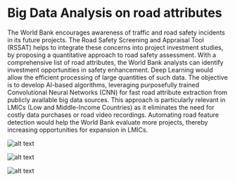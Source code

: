 # Big Data Analysis on road attributes

The World Bank encourages awareness of traffic and road safety incidents in its future projects. The Road Safety Screening and Appraisal Tool (RSSAT) helps to integrate these concerns into project investment studies, by proposing a quantitative approach to road safety assessment. With a comprehensive list of road attributes, the World Bank analysts can identify investment opportunities in safety enhancement. Deep Learning would allow the efficient processing of large quantities of such data. The objective is to develop AI-based algorithms, leveraging purposefully trained Convolutional Neural Networks (CNN) for fast road attribute extraction from publicly available big data sources. This approach is particularly relevant in LMICs (Low and Middle-Income Countries) as it eliminates the need for costly data purchases or road video recordings. Automating road feature detection would help the World Bank evaluate more projects, thereby increasing opportunities for expansion in LMICs.

![alt text](https://github.com/Guillaume-amann/AI_project_for_WorldBank/blob/main/Traning_Results/trainLayer2/results.png?raw=true)

![alt text](https://github.com/Guillaume-amann/AI_project_for_WorldBank/blob/main/Traning_Results/trainLayer2/val_batch0_pred.jpg?raw=true)

![alt text](https://github.com/Guillaume-amann/AI_project_for_WorldBank/blob/main/Traning_Results/trainLayer3/val_batch1_pred.jpg?raw=true)
